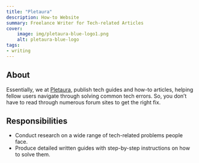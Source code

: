 ```yaml
---
title: "Pletaura"
description: How-to Website
summary: Freelance Writer for Tech-related Articles
cover:
    image: img/pletaura-blue-logo1.png
    alt: pletaura-blue-logo
tags:
- writing
---
```


## About
Essentially, we at [Pletaura](https://pletaura.com/), publish tech guides and how-to articles, helping fellow users navigate through solving common tech errors. So, you don’t have to read through numerous forum sites to get the right fix.

## Responsibilities
- Conduct research on a wide range of tech-related problems people face.
- Produce detailed written guides with step-by-step instructions on how to solve them.

